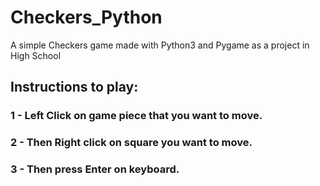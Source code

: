 # Checkers_Python


A simple Checkers game made with Python3 and Pygame as a project in High School

## Instructions to play:
### 1 - Left Click on game piece that you want to move.
### 2 - Then Right click on square you want to move.
### 3 - Then press Enter on keyboard.

